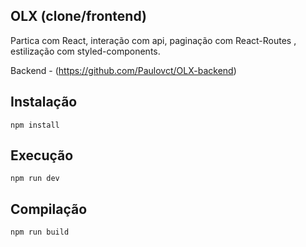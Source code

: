 ## OLX (clone/frontend)

Partica com React, interação com api, paginação com React-Routes , estilização com styled-components.

Backend - (https://github.com/Paulovct/OLX-backend)


## Instalação

`npm install`



## Execução

`npm run dev`



## Compilação

`npm run build`
